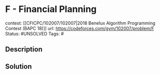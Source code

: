 # F - Financial Planning

contest: [[CFICPC/102007/102007|2018 Benelux Algorithm Programming Contest (BAPC 18)]]
url: https://codeforces.com/gym/102007/problem/F
Status: #UNSOLVED
Tags: #

## Description

## Solution

